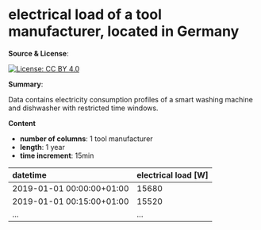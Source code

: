 ﻿# electrical load of a tool manufacturer, located in Germany**Source & License**: [![License: CC BY 4.0](https://img.shields.io/badge/License-CC%20BY%204.0-lightgrey.svg)](https://creativecommons.org/licenses/by/4.0/)**Summary**:Data contains electricity consumption profiles of a smart washing machine and dishwasher with restricted time windows.**Content*** **number of columns**: 1 tool manufacturer* **length**: 1 year* **time increment**: 15min| datetime | electrical load [W] || :--- | :--- || 2019-01-01 00:00:00+01:00 | 15680 || 2019-01-01 00:15:00+01:00 | 15520 || ... | ... |